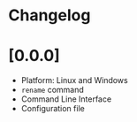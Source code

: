 # Changelog

# [0.0.0]

* Platform: Linux and Windows
* `rename` command
* Command Line Interface
* Configuration file